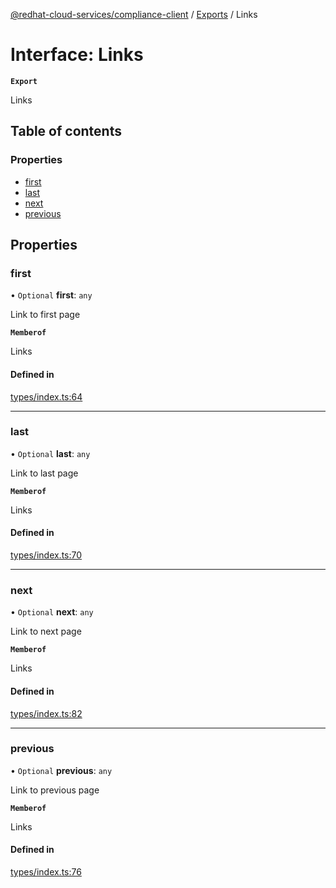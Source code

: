 [@redhat-cloud-services/compliance-client](../README.md) / [Exports](../modules.md) / Links

# Interface: Links

**`Export`**

Links

## Table of contents

### Properties

- [first](Links.md#first)
- [last](Links.md#last)
- [next](Links.md#next)
- [previous](Links.md#previous)

## Properties

### first

• `Optional` **first**: `any`

Link to first page

**`Memberof`**

Links

#### Defined in

[types/index.ts:64](https://github.com/AsToNlele/javascript-clients/blob/main/packages/compliance/types/index.ts#L64)

___

### last

• `Optional` **last**: `any`

Link to last page

**`Memberof`**

Links

#### Defined in

[types/index.ts:70](https://github.com/AsToNlele/javascript-clients/blob/main/packages/compliance/types/index.ts#L70)

___

### next

• `Optional` **next**: `any`

Link to next page

**`Memberof`**

Links

#### Defined in

[types/index.ts:82](https://github.com/AsToNlele/javascript-clients/blob/main/packages/compliance/types/index.ts#L82)

___

### previous

• `Optional` **previous**: `any`

Link to previous page

**`Memberof`**

Links

#### Defined in

[types/index.ts:76](https://github.com/AsToNlele/javascript-clients/blob/main/packages/compliance/types/index.ts#L76)

